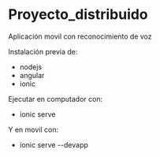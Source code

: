 # Proyecto_distribuido
Aplicación movil con reconocimiento de voz

Instalación previa de:
* nodejs
* angular
* ionic

Ejecutar en computador con: 
* ionic serve

Y en movil con: 
* ionic serve --devapp
